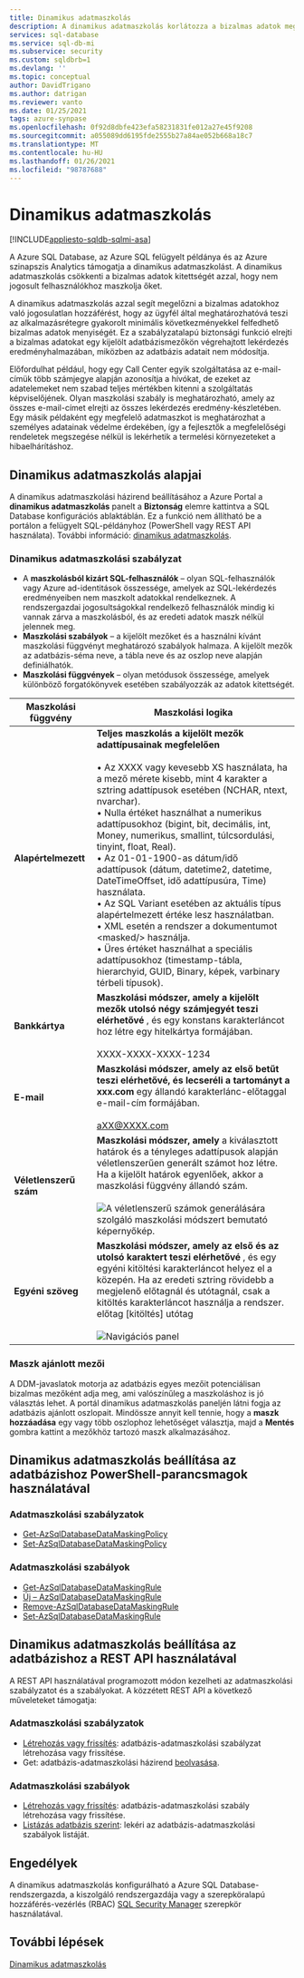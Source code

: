 ```yaml
---
title: Dinamikus adatmaszkolás
description: A dinamikus adatmaszkolás korlátozza a bizalmas adatok megjelenítését azáltal, hogy a Azure SQL Database, az Azure SQL felügyelt példányának és az Azure szinapszis Analyticsnek nem Kiemelt felhasználók számára történő maszkolását végzi.
services: sql-database
ms.service: sql-db-mi
ms.subservice: security
ms.custom: sqldbrb=1
ms.devlang: ''
ms.topic: conceptual
author: DavidTrigano
ms.author: datrigan
ms.reviewer: vanto
ms.date: 01/25/2021
tags: azure-synpase
ms.openlocfilehash: 0f92d8dbfe423efa58231831fe012a27e45f9208
ms.sourcegitcommit: a055089dd6195fde2555b27a84ae052b668a18c7
ms.translationtype: MT
ms.contentlocale: hu-HU
ms.lasthandoff: 01/26/2021
ms.locfileid: "98787688"
---
```

# <a name="dynamic-data-masking"></a>Dinamikus adatmaszkolás 
[!INCLUDE[appliesto-sqldb-sqlmi-asa](../includes/appliesto-sqldb-sqlmi-asa.md)]

A Azure SQL Database, az Azure SQL felügyelt példánya és az Azure szinapszis Analytics támogatja a dinamikus adatmaszkolást. A dinamikus adatmaszkolás csökkenti a bizalmas adatok kitettségét azzal, hogy nem jogosult felhasználókhoz maszkolja őket. 

A dinamikus adatmaszkolás azzal segít megelőzni a bizalmas adatokhoz való jogosulatlan hozzáférést, hogy az ügyfél által meghatározhatóvá teszi az alkalmazásrétegre gyakorolt minimális következményekkel felfedhető bizalmas adatok menyiségét. Ez a szabályzatalapú biztonsági funkció elrejti a bizalmas adatokat egy kijelölt adatbázismezőkön végrehajtott lekérdezés eredményhalmazában, miközben az adatbázis adatait nem módosítja.

Előfordulhat például, hogy egy Call Center egyik szolgáltatása az e-mail-címük több számjegye alapján azonosítja a hívókat, de ezeket az adatelemeket nem szabad teljes mértékben kitenni a szolgáltatás képviselőjének. Olyan maszkolási szabály is meghatározható, amely az összes e-mail-címet elrejti az összes lekérdezés eredmény-készletében. Egy másik példaként egy megfelelő adatmaszkot is meghatározhat a személyes adatainak védelme érdekében, így a fejlesztők a megfelelőségi rendeletek megszegése nélkül is lekérhetik a termelési környezeteket a hibaelhárításhoz.

## <a name="dynamic-data-masking-basics"></a>Dinamikus adatmaszkolás alapjai

A dinamikus adatmaszkolási házirend beállításához a Azure Portal a **dinamikus adatmaszkolás** panelt a **Biztonság** elemre kattintva a SQL Database konfigurációs ablaktáblán. Ez a funkció nem állítható be a portálon a felügyelt SQL-példányhoz (PowerShell vagy REST API használata). További információ: [dinamikus adatmaszkolás](/sql/relational-databases/security/dynamic-data-masking).

### <a name="dynamic-data-masking-policy"></a>Dinamikus adatmaszkolási szabályzat

* A **maszkolásból kizárt SQL-felhasználók** – olyan SQL-felhasználók vagy Azure ad-identitások összessége, amelyek az SQL-lekérdezés eredményeiben nem maszkolt adatokkal rendelkeznek. A rendszergazdai jogosultságokkal rendelkező felhasználók mindig ki vannak zárva a maszkolásból, és az eredeti adatok maszk nélkül jelennek meg.
* **Maszkolási szabályok** – a kijelölt mezőket és a használni kívánt maszkolási függvényt meghatározó szabályok halmaza. A kijelölt mezők az adatbázis-séma neve, a tábla neve és az oszlop neve alapján definiálhatók.
* **Maszkolási függvények** – olyan metódusok összessége, amelyek különböző forgatókönyvek esetében szabályozzák az adatok kitettségét.

| Maszkolási függvény | Maszkolási logika |
| --- | --- |
| **Alapértelmezett** |**Teljes maszkolás a kijelölt mezők adattípusainak megfelelően**<br/><br/>• Az XXXX vagy kevesebb XS használata, ha a mező mérete kisebb, mint 4 karakter a sztring adattípusok esetében (NCHAR, ntext, nvarchar).<br/>• Nulla értéket használhat a numerikus adattípusokhoz (bigint, bit, decimális, int, Money, numerikus, smallint, túlcsordulási, tinyint, float, Real).<br/>• Az 01-01-1900-as dátum/idő adattípusok (dátum, datetime2, datetime, DateTimeOffset, idő adattípusúra, Time) használata.<br/>• Az SQL Variant esetében az aktuális típus alapértelmezett értéke lesz használatban.<br/>• XML esetén a rendszer a dokumentumot \<masked/> használja.<br/>• Üres értéket használhat a speciális adattípusokhoz (timestamp-tábla, hierarchyid, GUID, Binary, képek, varbinary térbeli típusok). |
| **Bankkártya** |**Maszkolási módszer, amely a kijelölt mezők utolsó négy számjegyét teszi elérhetővé** , és egy konstans karakterláncot hoz létre egy hitelkártya formájában.<br/><br/>XXXX-XXXX-XXXX-1234 |
| **E-mail** |**Maszkolási módszer, amely az első betűt teszi elérhetővé, és lecseréli a tartományt a xxx.com** egy állandó karakterlánc-előtaggal e-mail-cím formájában.<br/><br/>aXX@XXXX.com |
| **Véletlenszerű szám** |**Maszkolási módszer, amely** a kiválasztott határok és a tényleges adattípusok alapján véletlenszerűen generált számot hoz létre. Ha a kijelölt határok egyenlőek, akkor a maszkolási függvény állandó szám.<br/><br/>![A véletlenszerű számok generálására szolgáló maszkolási módszert bemutató képernyőkép.](./media/dynamic-data-masking-overview/1_DDM_Random_number.png) |
| **Egyéni szöveg** |**Maszkolási módszer, amely az első és az utolsó karaktert teszi elérhetővé** , és egy egyéni kitöltési karakterláncot helyez el a közepén. Ha az eredeti sztring rövidebb a megjelenő előtagnál és utótagnál, csak a kitöltés karakterláncot használja a rendszer. <br/>előtag [kitöltés] utótag<br/><br/>![Navigációs panel](./media/dynamic-data-masking-overview/2_DDM_Custom_text.png) |

<a name="Anchor1"></a>

### <a name="recommended-fields-to-mask"></a>Maszk ajánlott mezői

A DDM-javaslatok motorja az adatbázis egyes mezőit potenciálisan bizalmas mezőként adja meg, ami valószínűleg a maszkoláshoz is jó választás lehet. A portál dinamikus adatmaszkolás paneljén látni fogja az adatbázis ajánlott oszlopait. Mindössze annyit kell tennie, hogy a **maszk hozzáadása** egy vagy több oszlophoz lehetőséget választja, majd a **Mentés** gombra kattint a mezőkhöz tartozó maszk alkalmazásához.

## <a name="set-up-dynamic-data-masking-for-your-database-using-powershell-cmdlets"></a>Dinamikus adatmaszkolás beállítása az adatbázishoz PowerShell-parancsmagok használatával

### <a name="data-masking-policies"></a>Adatmaszkolási szabályzatok

- [Get-AzSqlDatabaseDataMaskingPolicy](/powershell/module/az.sql/Get-AzSqlDatabaseDataMaskingPolicy)
- [Set-AzSqlDatabaseDataMaskingPolicy](/powershell/module/az.sql/Set-AzSqlDatabaseDataMaskingPolicy)

### <a name="data-masking-rules"></a>Adatmaszkolási szabályok

- [Get-AzSqlDatabaseDataMaskingRule](/powershell/module/az.sql/Get-AzSqlDatabaseDataMaskingRule)
- [Új – AzSqlDatabaseDataMaskingRule](/powershell/module/az.sql/New-AzSqlDatabaseDataMaskingRule)
- [Remove-AzSqlDatabaseDataMaskingRule](/powershell/module/az.sql/Remove-AzSqlDatabaseDataMaskingRule)
- [Set-AzSqlDatabaseDataMaskingRule](/powershell/module/az.sql/Set-AzSqlDatabaseDataMaskingRule)

## <a name="set-up-dynamic-data-masking-for-your-database-using-the-rest-api"></a>Dinamikus adatmaszkolás beállítása az adatbázishoz a REST API használatával

A REST API használatával programozott módon kezelheti az adatmaszkolási szabályzatot és a szabályokat. A közzétett REST API a következő műveleteket támogatja:

### <a name="data-masking-policies"></a>Adatmaszkolási szabályzatok

- [Létrehozás vagy frissítés](/rest/api/sql/datamaskingpolicies/createorupdate): adatbázis-adatmaszkolási szabályzat létrehozása vagy frissítése.
- Get: adatbázis-adatmaszkolási házirend [beolvasása](/rest/api/sql/datamaskingpolicies/get). 

### <a name="data-masking-rules"></a>Adatmaszkolási szabályok

- [Létrehozás vagy frissítés](/rest/api/sql/datamaskingrules/createorupdate): adatbázis-adatmaszkolási szabály létrehozása vagy frissítése.
- [Listázás adatbázis szerint](/rest/api/sql/datamaskingrules/listbydatabase): lekéri az adatbázis-adatmaszkolási szabályok listáját.

## <a name="permissions"></a>Engedélyek

A dinamikus adatmaszkolás konfigurálható a Azure SQL Database-rendszergazda, a kiszolgáló rendszergazdája vagy a szerepköralapú hozzáférés-vezérlés (RBAC) [SQL Security Manager](../../role-based-access-control/built-in-roles.md#sql-security-manager) szerepkör használatával.

## <a name="next-steps"></a>További lépések

[Dinamikus adatmaszkolás](/sql/relational-databases/security/dynamic-data-masking)
